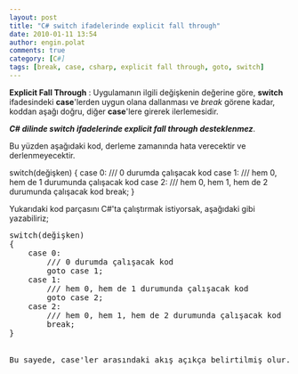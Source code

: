 ```yaml
---
layout: post
title: "C# switch ifadelerinde explicit fall through"
date: 2010-01-11 13:54
author: engin.polat
comments: true
category: [C#]
tags: [break, case, csharp, explicit fall through, goto, switch]
---
```

**Explicit Fall Through** : Uygulamanın ilgili değişkenin değerine göre, **switch** ifadesindeki **case**'lerden uygun olana dallanması ve *break* görene kadar, koddan aşağı doğru, diğer **case**'lere girerek ilerlemesidir.

***C# dilinde switch ifadelerinde explicit fall through desteklenmez***.

Bu yüzden aşağıdaki kod, derleme zamanında hata verecektir ve derlenmeyecektir.



switch(değişken)
{
    case 0:
        /// 0 durumda çalışacak kod
    case 1:
        /// hem 0, hem de 1 durumunda çalışacak kod
    case 2:
        /// hem 0, hem 1, hem de 2 durumunda çalışacak kod
        break;
}</pre>

Yukarıdaki kod parçasını C#'ta çalıştırmak istiyorsak, aşağıdaki gibi yazabiliriz;

<pre class="brush:csharp">switch(değişken)
{
    case 0:
        /// 0 durumda çalışacak kod
        goto case 1;
    case 1:
        /// hem 0, hem de 1 durumunda çalışacak kod
        goto case 2;
    case 2:
        /// hem 0, hem 1, hem de 2 durumunda çalışacak kod
        break;
}


Bu sayede, case'ler arasındaki akış açıkça belirtilmiş olur.

